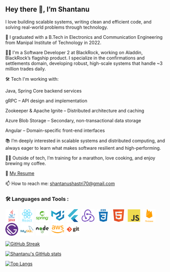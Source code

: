 ## Hey there 👋, I’m Shantanu
I love building scalable systems, writing clean and efficient code, and solving real-world problems through technology.

🌱 I graduated with a B.Tech in Electronics and Communication Engineering from Manipal Institute of Technology in 2022.

👨‍💻 I'm a Software Developer 2 at BlackRock, working on Aladdin, BlackRock’s flagship product. I specialize in the confirmations and settlements domain, developing robust, high-scale systems that handle ~3 million trades daily.

🛠️ Tech I'm working with:

Java, Spring Core backend services

gRPC – API design and implementation

Zookeeper & Apache Ignite – Distributed architecture and caching

Azure Blob Storage – Secondary, non-transactional data storage

Angular – Domain-specific front-end interfaces

📚 I’m deeply interested in scalable systems and distributed computing, and always eager to learn what makes software resilient and high-performing.

🏃‍♂️ Outside of tech, I’m training for a marathon, love cooking, and enjoy brewing my coffee.

📄 [My Resume](https://www.linkedin.com/in/shantanushastri/details/featured/1747032065916/single-media-viewer/?profileId=ACoAAClBdJwB72c1ILq5zrwCwupLj1jeecz2P7E)

📫 How to reach me: shantanushastri70@gmail.com

### :hammer_and_wrench: Languages and Tools :
<div>
  <img src="https://github.com/devicons/devicon/blob/master/icons/java/java-original-wordmark.svg" title="Java" alt="Java" width="40" height="40"/>&nbsp;
  <img src="https://github.com/devicons/devicon/blob/master/icons/react/react-original-wordmark.svg" title="React" alt="React" width="40" height="40"/>&nbsp;
  <img src="https://github.com/devicons/devicon/blob/master/icons/spring/spring-original-wordmark.svg" title="Spring" alt="Spring" width="40" height="40"/>&nbsp;
  <img src="https://github.com/devicons/devicon/blob/master/icons/materialui/materialui-original.svg" title="Material UI" alt="Material UI" width="40" height="40"/>&nbsp;
  <img src="https://github.com/devicons/devicon/blob/master/icons/flutter/flutter-original.svg" title="Flutter" alt="Flutter" width="40" height="40"/>&nbsp;
  <img src="https://github.com/devicons/devicon/blob/master/icons/redux/redux-original.svg" title="Redux" alt="Redux " width="40" height="40"/>&nbsp;
  <img src="https://github.com/devicons/devicon/blob/master/icons/css3/css3-plain-wordmark.svg"  title="CSS3" alt="CSS" width="40" height="40"/>&nbsp;
  <img src="https://github.com/devicons/devicon/blob/master/icons/html5/html5-original.svg" title="HTML5" alt="HTML" width="40" height="40"/>&nbsp;
  <img src="https://github.com/devicons/devicon/blob/master/icons/javascript/javascript-original.svg" title="JavaScript" alt="JavaScript" width="40" height="40"/>&nbsp;
  <img src="https://github.com/devicons/devicon/blob/master/icons/firebase/firebase-plain-wordmark.svg" title="Firebase" alt="Firebase" width="40" height="40"/>&nbsp;
  <img src="https://github.com/devicons/devicon/blob/master/icons/gatsby/gatsby-original.svg" title="Gatsby"  alt="Gatsby" width="40" height="40"/>&nbsp;
  <img src="https://github.com/devicons/devicon/blob/master/icons/mysql/mysql-original-wordmark.svg" title="MySQL"  alt="MySQL" width="40" height="40"/>&nbsp;
  <img src="https://github.com/devicons/devicon/blob/master/icons/nodejs/nodejs-original-wordmark.svg" title="NodeJS" alt="NodeJS" width="40" height="40"/>&nbsp;
  <img src="https://github.com/devicons/devicon/blob/master/icons/amazonwebservices/amazonwebservices-plain-wordmark.svg" title="AWS" alt="AWS" width="40" height="40"/>&nbsp;
  <img src="https://github.com/devicons/devicon/blob/master/icons/git/git-original-wordmark.svg" title="Git" **alt="Git" width="40" height="40"/>
</div>

[![GitHub Streak](http://github-readme-streak-stats.herokuapp.com?user=ShantanuShastri7&theme=dark&background=000000)](https://git.io/streak-stats)

[![Shantanu's GitHub stats](https://github-readme-stats.vercel.app/api?username=ShantanuShastri7)](https://github.com/anuraghazra/github-readme-stats)

[![Top Langs](https://github-readme-stats.vercel.app/api/top-langs/?username=ShantanuShastri7&layout=compact&theme=vision-friendly-dark)](https://github.com/anuraghazra/github-readme-stats)
